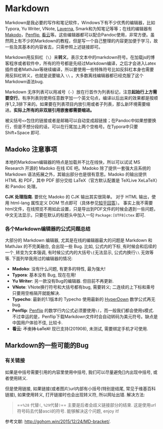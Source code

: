 # Markdown

Markdown是我必要的写作和笔记软件，Windows下有不少优秀的编辑器，比如 Typora, Yu Writer, VNote, [Laverna](https://laverna.cc/), Smark和为知笔记等等；在线的编辑器有 [Makodo](https://www.madoko.net/editor.html)，[Penflip](https://www.penflip.com/), [看云](https://www.kancloud.cn/)等。这些编辑器都可以配合Pandoc使用，非常方便。虽然网上有不少的Markdown的教程，但是写一个自己整理的内容更加便于学习，故一些及其基本的内容省去，只需参照上述链接即可。

Markdown用反斜杠（`\`）来**转义**，表示文本中的markdown符号。在加载js的博客程序或者软件中，所有的符号都是先经过Markdown编译，之后才会进入Latex插件或者MathJax等继续编译，所以要使用一些特殊符号比如反斜杠本身也需要用反斜杠转义，也就是说要输入 `\\` 。大多数离线编辑器都已经克服了这个Markdown语法bug.

Markdown 无序列表可以用减号（`-`）放在行首作为列表标记，注意**起始行上方需要空行**。有序列表则使用任意数字加一个英文句点，编译以后出来的效果都是按顺序1,2,3排下来的。如果要在列表项目内放引用或者子列表，那么新环境需要缩进。**实际上所有的非双层引用嵌套都需要缩进。**

被尖括号`<>`包住的链接或者是邮箱可以自动变成超链接；在Pandoc中如果想要换行，但是不想分段的话，可以在行尾加上两个空格号。在Typora中只要 Shift+Space 即可.

## Madoko 注意事项

本地的Markdown编辑器的特点是加载并不比在线快，所以可以试试 MS Research 开源的 Madoko 在线 IDE 吧。Madoko 除了提供一套强大且系统的 Markdown 语法拓展之外，其输出部分也是很有意思。Madoko 的输出提供 HTML 和 PDF，其中 PDF 部分交给 LaTeX（官方默认配置是 TeXLive XeLaTeX）和 Pandoc 处理。

**CJK 处理指南.** 要优化 Madoko 的 CJK 输出其实很简单。 对于 HTML 输出，使用 html-lang 属性定义 DOM 节点即可（具体参见[知乎回答](https://www.zhihu.com/question/19637157 )）。 事实上我不需要html文件，在线预览不用如此设置，只是导出到PDF文件的时候会遇到一些问题，中文无法显示，只要在默认的标题头中加入一句 `Package:[UTF8]ctex` 即可.



### 各个Markdown编辑器的公式问题总结

大部分的 Markdown 编辑器, 尤其是在线的编辑器最大的问题是 Markdown 和 MathJax 的不完美融合, 会出现一些 Bug. 比如, 公式内的下标`_`有时候会和后续的一个`_`转变为文本强调, 有时候公式内的大括号`\{`无法显示, 公式内换行`\\` 无效等等. 下面列举我用过的编辑器的情况:

- **Madoko**: 没有什么问题, 有更多的特性, 最为强大!
- **Typora**: 基本没有 Bug, 现在在用! 
- **Yu Writer**: 另一款没有Bug的编辑器. 但目前不再更新.
- **VNote**: VNote换行符号和大括号都有bug, 需要转义; 二连续的上下标和乘号只要用空格隔开就能解决.
- **Typecho**: 最新的1.1版本的 Typecho 使用最新的  [HyperDown](https://github.com/SegmentFault/HyperDown/) 数学公式再无bug.
- **Penflip**: [Penflip](https://www.penflip.com) 的数学行内公式必须要使用`\(`，而一般我们都会使用`$`模式. 不过幸运的是，Penflip下载Markdown文件时会自动转码为美元符号。缺点是中国用户体验不佳, 比较卡.
- **看云**: ~~不支持 LaTeX!~~ 现已支持(201908), 未测试, 需要绑定手机才可使用.



## Markdown的一些可能的Bug

### 有关链接

如果是中括号需要引用的内容里使用中括号, 我们可以尽量避免[]内出现中括号, 或者使用转义. 

但是使用链接, 如果链接(或者图片)url内部有小括号(特别是结尾, 常见于维基百科链接), 如果使用转义, 打开链接时也会出现转义符, 所以网址出错. 解决方法:

> ==`%28` 代替`(`, `%29`代替`)`== 主要是后者会歧义链接部分的结束. 这是使用url符号码去代替ascii的符号. 能够解决这个问题, enjoy it!

参考文献: <http://gohom.win/2015/12/24/MD-bracket/>.

